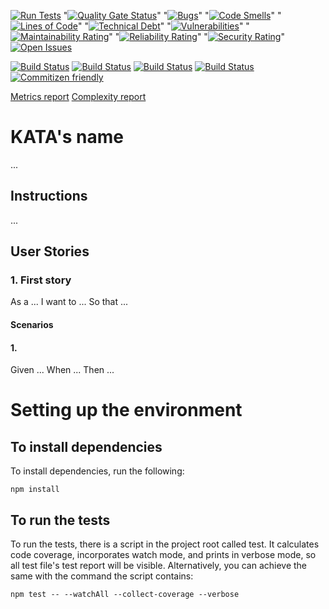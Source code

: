 [![Run Tests](https://github.com/LaszloFeher-XP/XP-Farm_Double_Every_Other/actions/workflows/test.yml/badge.svg)](https://github.com/LaszloFeher-XP/XP-Farm_Double_Every_Other/actions/workflows/test.yml/badge.svg) 
"[![Quality Gate Status](https://sonarcloud.io/api/project_badges/measure?project=LaszloFeher-XP_XP-Farm_Double_Every_Other&metric=alert_status)](https://sonarcloud.io/summary/new_code?id=LaszloFeher-XP_XP-Farm_Double_Every_Other)" 
"[![Bugs](https://sonarcloud.io/api/project_badges/measure?project=LaszloFeher-XP_XP-Farm_Double_Every_Other&metric=bugs)](https://sonarcloud.io/summary/new_code?id=LaszloFeher-XP_XP-Farm_Double_Every_Other)" 
"[![Code Smells](https://sonarcloud.io/api/project_badges/measure?project=LaszloFeher-XP_XP-Farm_Double_Every_Other&metric=code_smells)](https://sonarcloud.io/summary/new_code?id=LaszloFeher-XP_XP-Farm_Double_Every_Other)" 
"[![Lines of Code](https://sonarcloud.io/api/project_badges/measure?project=LaszloFeher-XP_XP-Farm_Double_Every_Other&metric=ncloc)](https://sonarcloud.io/summary/new_code?id=LaszloFeher-XP_XP-Farm_Double_Every_Other)" 
"[![Technical Debt](https://sonarcloud.io/api/project_badges/measure?project=LaszloFeher-XP_XP-Farm_Double_Every_Other&metric=sqale_index)](https://sonarcloud.io/summary/new_code?id=LaszloFeher-XP_XP-Farm_Double_Every_Other)" 
"[![Vulnerabilities](https://sonarcloud.io/api/project_badges/measure?project=LaszloFeher-XP_XP-Farm_Double_Every_Other&metric=vulnerabilities)](https://sonarcloud.io/summary/new_code?id=LaszloFeher-XP_XP-Farm_Double_Every_Other)" 
"[![Maintainability Rating](https://sonarcloud.io/api/project_badges/measure?project=LaszloFeher-XP_XP-Farm_Double_Every_Other&metric=sqale_rating)](https://sonarcloud.io/summary/new_code?id=LaszloFeher-XP_XP-Farm_Double_Every_Other)" 
"[![Reliability Rating](https://sonarcloud.io/api/project_badges/measure?project=LaszloFeher-XP_XP-Farm_Double_Every_Other&metric=reliability_rating)](https://sonarcloud.io/summary/new_code?id=LaszloFeher-XP_XP-Farm_Double_Every_Other)" 
"[![Security Rating](https://sonarcloud.io/api/project_badges/measure?project=LaszloFeher-XP_XP-Farm_Double_Every_Other&metric=security_rating)](https://sonarcloud.io/summary/new_code?id=LaszloFeher-XP_XP-Farm_Double_Every_Other)" 
[![Open Issues](https://img.shields.io/github/issues/LaszloFeher-XP/XP-Farm_Double_Every_Other/badge.svg)](https://github.com/LaszloFeher-XP/XP-Farm_Double_Every_Other/issues) 

[![Build Status](coverage/badge-branches.svg)](coverage/badge-branches.svg) 
[![Build Status](coverage/badge-functions.svg)](coverage/badge-functions.svg) 
[![Build Status](coverage/badge-lines.svg)](coverage/badge-lines.svg) 
[![Build Status](coverage/badge-statements.svg)](coverage/badge-statements.svg) 
[![Commitizen friendly](https://img.shields.io/badge/commitizen-friendly-brightgreen.svg)](http://commitizen.github.io/cz-cli/) 

[Metrics report](metrics.md) 
[Complexity report](complexity-report.md) 

# KATA's name 

... 

## Instructions 

... 

## User Stories 

### 1. First story 
As a ... 
I want to ... 
So that ... 

#### Scenarios 

#### 1. 

Given ... 
When ... 
Then ... 

# Setting up the environment 

## To install dependencies 

To install dependencies, run the following: 

```npm install``` 

## To run the tests 

To run the tests, there is a script in the project root called test. It calculates code coverage, incorporates watch mode, and prints in verbose mode, so all test file's test report will be visible. Alternatively, you can achieve the same with the command the script contains: 

```npm test -- --watchAll --collect-coverage --verbose```  

